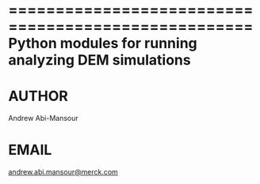 ====================================================
Python modules for running analyzing DEM simulations
====================================================

AUTHOR
======
Andrew Abi-Mansour

EMAIL
=====
andrew.abi.mansour@merck.com
